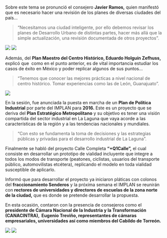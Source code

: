
Sobre este tema se pronunció el consejero **Javier Ramos,** quien manifestó que es necesario hacer una revisión de los planes de diversas ciudades del país... 

> “Necesitamos una ciudad inteligente, por ello debemos revisar los planes de Desarrollo Urbano de distintas partes, hacer más allá que la simple actualización, una revisión documentada de otros proyectos”.

<img class="img-responsive" src="2016-02-26-sesion-ordinaria/sesion-consejo-01-800.jpg">

<img class="img-responsive" src="2016-02-26-sesion-ordinaria/sesion-consejo-03-800.jpg">

Además, del **Plan Maestro del Centro Histórico, Eduardo Holguín Zefhuss,** explicó que  como en el punto anterior, es de vital importancia estudiar los casos de éxito en México y poder replicar algunos de sus puntos...

> “Tenemos que conocer las mejores prácticas a nivel nacional de centro histórico. Tomar experiencias como las de León, Guanajuato”.

<img class="img-responsive" src="2016-02-26-sesion-ordinaria/sesion-consejo-02-800.jpg">

En la sesión, fue anunciada la puesta en marcha de un **Plan de Política Industrial** por parte del IMPLAN para **2016.** Este es un proyecto que se deriva del **Plan Estratégico Metropolitano** y su objetivo es tener una visión compartida del sector industrial en La Laguna que vaya acorde a las características de la región y a las tendencias nacionales y mundiales.

> “Con esto se fundamenta la toma de decisiones y las estrategias públicas y privadas para el desarrollo industrial de La Laguna”.

Finalmente se habló del proyecto Calle Completa **“+Q1Calle”,** el cual consiste en desarrollar un prototipo de vialidad incluyente que integre a todos los modos de transporte (peatones, ciclistas, usuarios del transporte público, automovilistas etcétera), replicando el modelo en toda vialidad susceptible de aplicarlo.

Informó que para desarrollar el proyecto ya iniciaron pláticas con colonos del **fraccionamiento Senderos** y la próxima semana el IMPLAN se reunirán con **rectores de universidades y directores de escuelas de la zona norte de la ciudad,** que es donde se pretende desarrollar la propuesta.

En esta ocasión, contaron con la presencia de consejeros como el **presidente de Cámara Nacional de la Industria y la Transformación (CANACINTRA),  Eugenio Treviño, representantes de cámaras empresariales, universidades así como miembros del Cabildo de Torreón.**

<img class="img-responsive" src="2016-02-26-sesion-ordinaria/sesion-consejo-04-800.jpg">

<img class="img-responsive" src="2016-02-26-sesion-ordinaria/sesion-consejo-05-800.jpg">

